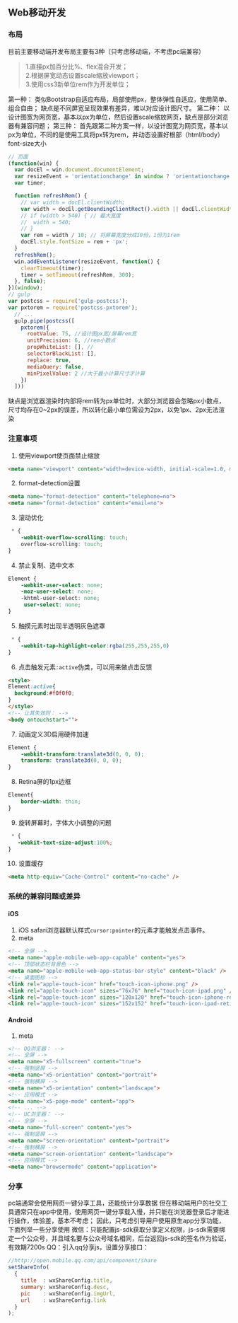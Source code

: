 ## Web移动开发

### 布局
目前主要移动端开发布局主要有3种（只考虑移动端，不考虑pc端兼容）
> 1.直接px加百分比%、flex混合开发；<br>
> 2.根据屏宽动态设置scale缩放viewport；<br>
> 3.使用css3新单位rem作为开发单位；

第一种：
类似Bootstrap自适应布局，局部使用px，整体弹性自适应，使用简单、组合自由；
缺点是不同屏宽呈现效果有差异，难以对应设计图尺寸。
第二种：
以设计图宽为网页宽，基本以px为单位，然后设置scale缩放网页，缺点是部分浏览器有兼容问题；
第三种：
首先跟第二种方案一样，以设计图宽为网页宽，基本以px为单位，不同的是使用工具将px转为rem，并动态设置好根部（html/body）font-size大小
```javascript
// 页面
(function(win) {
  var docEl = win.document.documentElement;
  var resizeEvent = 'orientationchange' in window ? 'orientationchange' : 'resize';
  var timer;

  function refreshRem() {
    // var width = docEl.clientWidth;
    var width = docEl.getBoundingClientRect().width || docEl.clientWidth;
    // if (width > 540) { // 最大宽度
    // 	width = 540;
    // }
    var rem = width / 10; // 将屏幕宽度分成10份，1份为1rem
    docEl.style.fontSize = rem + 'px';
  }
  refreshRem();
  win.addEventListener(resizeEvent, function() {
    clearTimeout(timer);
    timer = setTimeout(refreshRem, 300);
  }, false);
})(window);
// gulp
var postcss = require('gulp-postcss');
var pxtorem = require('postcss-pxtorem');
  // ...
  gulp.pipe(postcss([
    pxtorem({
      rootValue: 75, //设计图px宽/屏幕rem宽
      unitPrecision: 6, //rem小数点
      propWhiteList: [], //
      selectorBlackList: [],
      replace: true,
      mediaQuery: false,
      minPixelValue: 2 //大于最小计算尺寸才计算
    })
  ]))
```
缺点是浏览器渲染时内部将rem转为px单位时，大部分浏览器会忽略px小数点，尺寸均存在0~2px的误差，所以转化最小单位需设为2px，以免1px、2px无法渲染

### 注意事项
1. 使用viewport使页面禁止缩放
```html
<meta name="viewport" content="width=device-width, initial-scale=1.0, maximum-scale=1.0, user-scalable=0">
```
2. format-detection设置
```html
<meta name="format-detection" content="telephone=no">
<meta name="format-detection" content="email=no">
```
3. 滚动优化
```css
 * {
    -webkit-overflow-scrolling: touch;
    overflow-scrolling: touch;
}
```
4. 禁止复制、选中文本
```css
Element {
    -webkit-user-select: none;
    -moz-user-select: none;
    -khtml-user-select: none;
     user-select: none;
}
```
5. 触摸元素时出现半透明灰色遮罩
```css
 * {
    -webkit-tap-highlight-color:rgba(255,255,255,0)
}
```
6. 点击触发元素`:active`伪类，可以用来做点击反馈
```html
<style>
Element:active{
  background:#f0f0f0;
}
</style>
<!-- 让其失效则： -->
<body ontouchstart="">
```
7. 动画定义3D启用硬件加速
```css
Element {
    -webkit-transform:translate3d(0, 0, 0);
    transform: translate3d(0, 0, 0);
}
```
8. Retina屏的1px边框
```css
Element{
    border-width: thin;
}
```
9. 旋转屏幕时，字体大小调整的问题
```css
 * {
   -webkit-text-size-adjust:100%;  
}
```
10. 设置缓存
```html
<meta http-equiv="Cache-Control" content="no-cache" />
```

### 系统的兼容问题或差异
#### iOS
1. iOS safari浏览器默认样式`cursor:pointer`的元素才能触发点击事件。
2. meta
```html
<!-- 全屏 -->
<meta name="apple-mobile-web-app-capable" content="yes">
<!-- 顶部状态栏背景色 -->
<meta name="apple-mobile-web-app-status-bar-style" content="black" />
<!-- 桌面图标 -->
<link rel="apple-touch-icon" href="touch-icon-iphone.png" />
<link rel="apple-touch-icon" sizes="76x76" href="touch-icon-ipad.png" />
<link rel="apple-touch-icon" sizes="120x120" href="touch-icon-iphone-retina.png" />
<link rel="apple-touch-icon" sizes="152x152" href="touch-icon-ipad-retina.png" />
```

#### Android
1. meta
```html
<!-- QQ浏览器： -->
<!-- 全屏 -->
<meta name="x5-fullscreen" content="true">
<!-- 强制竖屏 -->
<meta name="x5-orientation" content="portrait">
<!-- 强制横屏 -->
<meta name="x5-orientation" content="landscape">
<!-- 应用模式 -->
<meta name="x5-page-mode" content="app">
<!-- ... -->
<!-- UC浏览器： -->
<!-- 全屏 -->
<meta name="full-screen" content="yes">
<!-- 强制竖屏 -->
<meta name="screen-orientation" content="portrait">
<!-- 强制横屏 -->
<meta name="screen-orientation" content="landscape">
<!-- 应用模式 -->
<meta name="browsermode" content="application">
```

### 分享
pc端通常会使用网页一键分享工具，还能统计分享数据
但在移动端用户的社交工具通常只在app中使用，使用网页一键分享载入慢，并只能在浏览器登录后才能进行操作，体验差，基本不考虑；
因此，只考虑引导用户使用原生app分享功能，下面列举一些分享使用
微信：只能配置js-sdk获取分享定义权限，js-sdk需要绑定一个公众号，并且域名要与公众号域名相同，后台返回js-sdk的签名作为验证，有效期7200s
QQ：引入qq分享js，设置分享接口：
```javascript
//http://open.mobile.qq.com/api/component/share
setShareInfo(
  {
    title  : wxShareConfig.title,
    summary: wxShareConfig.desc,
    pic    : wxShareConfig.imgUrl,
    url    : wxShareConfig.link
  }
);
```
